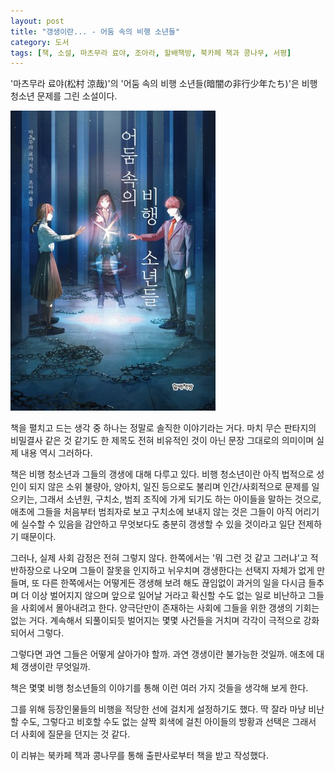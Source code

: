 ```yaml
---
layout: post
title: "갱생이란... - 어둠 속의 비행 소년들"
category: 도서
tags: [책, 소설, 마츠무라 료야, 조아라, 할배책방, 북카페 책과 콩나무, 서평]
---
```


'마츠무라 료야(松村 涼哉)'의
'어둠 속의 비행 소년들(暗闇の非行少年たち)'은
비행 청소년 문제를 그린 소설이다.

![표지](/images/book/kurayami-no-hiko-shonen-tachi-book.jpg)

책을 펼치고 드는 생각 중 하나는 정말로 솔직한 이야기라는 거다.
마치 무슨 판타지의 비밀결사 같은 것 같기도 한 제목도 전혀 비유적인 것이 아닌 문장 그대로의 의미이며
실제 내용 역시 그러하다.

책은 비행 청소년과 그들의 갱생에 대해 다루고 있다.
비행 청소년이란 아직 법적으로 성인이 되지 않은
소위 불량아, 양아치, 일진 등으로도 불리며
인간/사회적으로 문제를 일으키는,
그래서 소년원, 구치소, 범죄 조직에 가게 되기도 하는 아이들을 말하는 것으로,
애초에 그들을 처음부터 범죄자로 보고 구치소에 보내지 않는 것은
그들이 아직 어리기에 실수할 수 있음을 감안하고
무엇보다도 충분히 갱생할 수 있을 것이라고 일단 전제하기 때문이다.

그러나, 실제 사회 감정은 전혀 그렇지 않다.
한쪽에서는 '뭐 그런 것 같고 그러냐'고 적반하장으로 나오며
그들이 잘못을 인지하고 뉘우치며 갱생한다는 선택지 자체가 없게 만들며,
또 다른 한쪽에서는 어떻게든 갱생해 보려 해도 끊임없이 과거의 일을 다시금 들추며
더 이상 벌어지지 않으며 앞으로 일어날 거라고 확신할 수도 없는 일로 비난하고
그들을 사회에서 몰아내려고 한다.
양극단만이 존재하는 사회에 그들을 위한 갱생의 기회는 없는 거다.
계속해서 되풀이되듯 벌어지는 몇몇 사건들을 거치며 각각이 극적으로 강화되어서 그렇다.

그렇다면 과연 그들은 어떻게 살아가야 할까.
과연 갱생이란 불가능한 것일까.
애초에 대체 갱생이란 무엇일까.

책은 몇몇 비행 청소년들의 이야기를 통해
이런 여러 가지 것들을 생각해 보게 한다.

그를 위해 등장인물들의 비행을 적당한 선에 걸치게 설정하기도 했다.
딱 잘라 마냥 비난할 수도,
그렇다고 비호할 수도 없는
살짝 회색에 걸친 아이들의 방황과 선택은
그래서 더 사회에 질문을 던지는 것 같다.



<div class="im im-info">
이 리뷰는 북카페 책과 콩나무를 통해 출판사로부터 책을 받고 작성했다.
</div>
